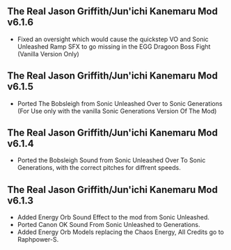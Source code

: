 

## The Real Jason Griffith/Jun'ichi Kanemaru Mod v6.1.6
-	Fixed an oversight which would cause the quickstep VO and Sonic Unleashed Ramp SFX to go missing in the EGG Dragoon Boss Fight (Vanilla Version Only)



## The Real Jason Griffith/Jun'ichi Kanemaru Mod v6.1.5
- Ported The Bobsleigh from Sonic Unleashed Over to Sonic Generations (For Use only with the vanilla Sonic Generations Version Of The Mod)

## The Real Jason Griffith/Jun'ichi Kanemaru Mod v6.1.4

- Ported the Bobsleigh Sound from Sonic Unleashed Over To Sonic Generations, with the correct pitches for diffrent speeds. 


## The Real Jason Griffith/Jun'ichi Kanemaru Mod v6.1.3 
- Added Energy Orb Sound Effect to the mod from Sonic Unleashed.
- Ported Canon OK Sound From Sonic Unleashed to Generations.
- Added Energy Orb Models replacing the Chaos Energy, All Credits go to Raphpower-S.

